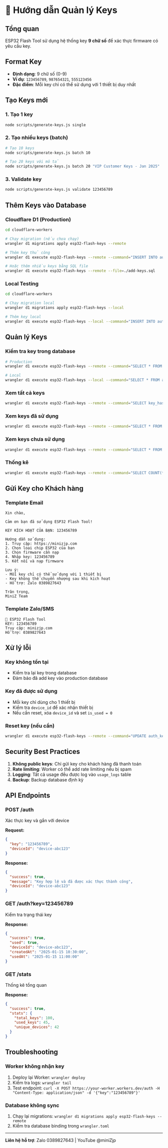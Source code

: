 # 🔑 Hướng dẫn Quản lý Keys

## Tổng quan
ESP32 Flash Tool sử dụng hệ thống key **9 chữ số** để xác thực firmware có yêu cầu key.

## Format Key
- **Định dạng**: 9 chữ số (0-9)
- **Ví dụ**: `123456789`, `987654321`, `555123456`
- **Đặc điểm**: Mỗi key chỉ có thể sử dụng với 1 thiết bị duy nhất

## Tạo Keys mới

### 1. Tạo 1 key
```bash
node scripts/generate-keys.js single
```

### 2. Tạo nhiều keys (batch)
```bash
# Tạo 10 keys
node scripts/generate-keys.js batch 10

# Tạo 20 keys với mô tả
node scripts/generate-keys.js batch 20 "VIP Customer Keys - Jan 2025"
```

### 3. Validate key
```bash
node scripts/generate-keys.js validate 123456789
```

## Thêm Keys vào Database

### Cloudflare D1 (Production)
```bash
cd cloudflare-workers

# Chạy migration (nếu chưa chạy)
wrangler d1 migrations apply esp32-flash-keys --remote

# Thêm key thủ công
wrangler d1 execute esp32-flash-keys --remote --command="INSERT INTO auth_keys (key_hash, description) VALUES ('123456789', 'Customer #1 - Jan 2025')"

# Hoặc thêm nhiều keys bằng SQL file
wrangler d1 execute esp32-flash-keys --remote --file=./add-keys.sql
```

### Local Testing
```bash
cd cloudflare-workers

# Chạy migration local
wrangler d1 migrations apply esp32-flash-keys --local

# Thêm key local
wrangler d1 execute esp32-flash-keys --local --command="INSERT INTO auth_keys (key_hash, description) VALUES ('123456789', 'Test key')"
```

## Quản lý Keys

### Kiểm tra key trong database
```bash
# Production
wrangler d1 execute esp32-flash-keys --remote --command="SELECT * FROM auth_keys WHERE key_hash = '123456789'"

# Local
wrangler d1 execute esp32-flash-keys --local --command="SELECT * FROM auth_keys WHERE key_hash = '123456789'"
```

### Xem tất cả keys
```bash
wrangler d1 execute esp32-flash-keys --remote --command="SELECT key_hash, description, is_used, device_id, created_at, used_at FROM auth_keys ORDER BY created_at DESC LIMIT 20"
```

### Xem keys đã sử dụng
```bash
wrangler d1 execute esp32-flash-keys --remote --command="SELECT * FROM auth_keys WHERE is_used = 1"
```

### Xem keys chưa sử dụng
```bash
wrangler d1 execute esp32-flash-keys --remote --command="SELECT * FROM auth_keys WHERE is_used = 0"
```

### Thống kê
```bash
wrangler d1 execute esp32-flash-keys --remote --command="SELECT COUNT(*) as total_keys, SUM(CASE WHEN is_used = 1 THEN 1 ELSE 0 END) as used_keys, COUNT(DISTINCT device_id) as unique_devices FROM auth_keys"
```

## Gửi Key cho Khách hàng

### Template Email
```
Xin chào,

Cảm ơn bạn đã sử dụng ESP32 Flash Tool!

KEY KÍCH HOẠT CỦA BẠN: 123456789

Hướng dẫn sử dụng:
1. Truy cập: https://minizjp.com
2. Chọn loại chip ESP32 của bạn
3. Chọn firmware cần nạp
4. Nhập key: 123456789
5. Kết nối và nạp firmware

Lưu ý:
- Mỗi key chỉ có thể sử dụng với 1 thiết bị
- Key không thể chuyển nhượng sau khi kích hoạt
- Hỗ trợ: Zalo 0389827643

Trân trọng,
MiniZ Team
```

### Template Zalo/SMS
```
🔑 ESP32 Flash Tool
KEY: 123456789
Truy cập: minizjp.com
Hỗ trợ: 0389827643
```

## Xử lý lỗi

### Key không tồn tại
- Kiểm tra lại key trong database
- Đảm bảo đã add key vào production database

### Key đã được sử dụng
- Mỗi key chỉ dùng cho 1 thiết bị
- Kiểm tra `device_id` để xác nhận thiết bị
- Nếu cần reset, xóa `device_id` và set `is_used = 0`

### Reset key (nếu cần)
```bash
wrangler d1 execute esp32-flash-keys --remote --command="UPDATE auth_keys SET is_used = 0, device_id = NULL, used_at = NULL WHERE key_hash = '123456789'"
```

## Security Best Practices

1. **Không public keys**: Chỉ gửi key cho khách hàng đã thanh toán
2. **Rate limiting**: Worker có thể add rate limiting nếu bị spam
3. **Logging**: Tất cả usage đều được log vào `usage_logs` table
4. **Backup**: Backup database định kỳ

## API Endpoints

### POST /auth
Xác thực key và gắn với device

**Request:**
```json
{
  "key": "123456789",
  "deviceId": "device-abc123"
}
```

**Response:**
```json
{
  "success": true,
  "message": "Key hợp lệ và đã được xác thực thành công",
  "deviceId": "device-abc123"
}
```

### GET /auth?key=123456789
Kiểm tra trạng thái key

**Response:**
```json
{
  "success": true,
  "used": true,
  "deviceId": "device-abc123",
  "createdAt": "2025-01-15 10:30:00",
  "usedAt": "2025-01-15 11:00:00"
}
```

### GET /stats
Thống kê tổng quan

**Response:**
```json
{
  "success": true,
  "stats": {
    "total_keys": 100,
    "used_keys": 45,
    "unique_devices": 42
  }
}
```

## Troubleshooting

### Worker không nhận key
1. Deploy lại Worker: `wrangler deploy`
2. Kiểm tra logs: `wrangler tail`
3. Test endpoint: `curl -X POST https://your-worker.workers.dev/auth -H "Content-Type: application/json" -d '{"key":"123456789"}'`

### Database không sync
1. Chạy lại migrations: `wrangler d1 migrations apply esp32-flash-keys --remote`
2. Kiểm tra database binding trong `wrangler.toml`

---

**Liên hệ hỗ trợ**: Zalo 0389827643 | YouTube @miniZjp
